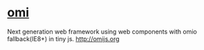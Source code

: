 # [omi](https://github.com/Tencent/omi)

Next generation web framework using web components with omio fallback(IE8+) in tiny js. http://omijs.org
